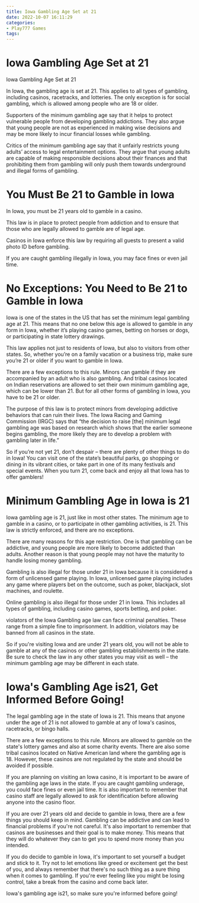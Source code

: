 ```yaml
---
title: Iowa Gambling Age Set at 21
date: 2022-10-07 16:11:29
categories:
- Play777 Games
tags:
---
```



#  Iowa Gambling Age Set at 21

Iowa Gambling Age Set at 21

In Iowa, the gambling age is set at 21. This applies to all types of gambling, including casinos, racetracks, and lotteries. The only exception is for social gambling, which is allowed among people who are 18 or older.

Supporters of the minimum gambling age say that it helps to protect vulnerable people from developing gambling addictions. They also argue that young people are not as experienced in making wise decisions and may be more likely to incur financial losses while gambling.

Critics of the minimum gambling age say that it unfairly restricts young adults’ access to legal entertainment options. They argue that young adults are capable of making responsible decisions about their finances and that prohibiting them from gambling will only push them towards underground and illegal forms of gambling.

#  You Must Be 21 to Gamble in Iowa

In Iowa, you must be 21 years old to gamble in a casino.

This law is in place to protect people from addiction and to ensure that those who are legally allowed to gamble are of legal age.

Casinos in Iowa enforce this law by requiring all guests to present a valid photo ID before gambling.

If you are caught gambling illegally in Iowa, you may face fines or even jail time.

#  No Exceptions: You Need to Be 21 to Gamble in Iowa

Iowa is one of the states in the US that has set the minimum legal gambling age at 21. This means that no one below this age is allowed to gamble in any form in Iowa, whether it’s playing casino games, betting on horses or dogs, or participating in state lottery drawings.

This law applies not just to residents of Iowa, but also to visitors from other states. So, whether you’re on a family vacation or a business trip, make sure you’re 21 or older if you want to gamble in Iowa.

There are a few exceptions to this rule. Minors can gamble if they are accompanied by an adult who is also gambling. And tribal casinos located on Indian reservations are allowed to set their own minimum gambling age, which can be lower than 21. But for all other forms of gambling in Iowa, you have to be 21 or older.

The purpose of this law is to protect minors from developing addictive behaviors that can ruin their lives. The Iowa Racing and Gaming Commission (IRGC) says that “the decision to raise [the] minimum legal gambling age was based on research which shows that the earlier someone begins gambling, the more likely they are to develop a problem with gambling later in life.”

So if you’re not yet 21, don’t despair – there are plenty of other things to do in Iowa! You can visit one of the state’s beautiful parks, go shopping or dining in its vibrant cities, or take part in one of its many festivals and special events. When you turn 21, come back and enjoy all that Iowa has to offer gamblers!

#  Minimum Gambling Age in Iowa is 21

Iowa gambling age is 21, just like in most other states. The minimum age to gamble in a casino, or to participate in other gambling activities, is 21. This law is strictly enforced, and there are no exceptions.

There are many reasons for this age restriction. One is that gambling can be addictive, and young people are more likely to become addicted than adults. Another reason is that young people may not have the maturity to handle losing money gambling.

Gambling is also illegal for those under 21 in Iowa because it is considered a form of unlicensed game playing. In Iowa, unlicensed game playing includes any game where players bet on the outcome, such as poker, blackjack, slot machines, and roulette.

Online gambling is also illegal for those under 21 in Iowa. This includes all types of gambling, including casino games, sports betting, and poker.

 violators of the Iowa Gambling age law can face criminal penalties. These range from a simple fine to imprisonment. In addition, violators may be banned from all casinos in the state.

So if you're visiting Iowa and are under 21 years old, you will not be able to gamble at any of the casinos or other gambling establishments in the state. Be sure to check the law in any other states you may visit as well – the minimum gambling age may be different in each state.

#  Iowa's Gambling Age is21, Get Informed Before Going!

The legal gambling age in the state of Iowa is 21. This means that anyone under the age of 21 is not allowed to gamble at any of Iowa's casinos, racetracks, or bingo halls.

There are a few exceptions to this rule. Minors are allowed to gamble on the state's lottery games and also at some charity events. There are also some tribal casinos located on Native American land where the gambling age is 18. However, these casinos are not regulated by the state and should be avoided if possible.

If you are planning on visiting an Iowa casino, it is important to be aware of the gambling age laws in the state. If you are caught gambling underage, you could face fines or even jail time. It is also important to remember that casino staff are legally allowed to ask for identification before allowing anyone into the casino floor.

If you are over 21 years old and decide to gamble in Iowa, there are a few things you should keep in mind. Gambling can be addictive and can lead to financial problems if you're not careful. It's also important to remember that casinos are businesses and their goal is to make money. This means that they will do whatever they can to get you to spend more money than you intended.

If you do decide to gamble in Iowa, it's important to set yourself a budget and stick to it. Try not to let emotions like greed or excitement get the best of you, and always remember that there's no such thing as a sure thing when it comes to gambling. If you're ever feeling like you might be losing control, take a break from the casino and come back later.

Iowa's gambling age is21, so make sure you're informed before going!